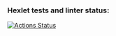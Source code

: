 ### Hexlet tests and linter status:
[![Actions Status](https://github.com/BenGunn87/php-project-lvl3/workflows/hexlet-check/badge.svg)](https://github.com/BenGunn87/php-project-lvl3/actions)